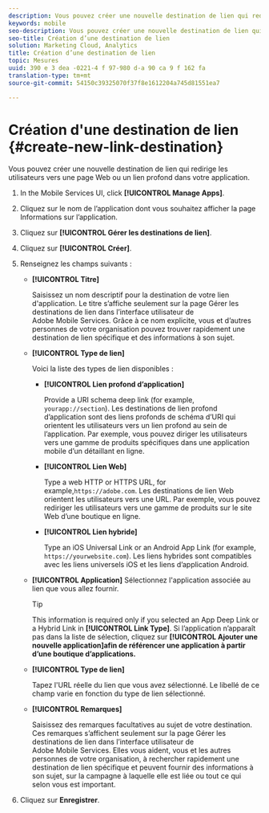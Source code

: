 ```yaml
---
description: Vous pouvez créer une nouvelle destination de lien qui redirige les utilisateurs vers une page Web ou un lien profond dans votre application.
keywords: mobile
seo-description: Vous pouvez créer une nouvelle destination de lien qui redirige les utilisateurs vers une page Web ou un lien profond dans votre application.
seo-title: Création d’une destination de lien
solution: Marketing Cloud, Analytics
title: Création d’une destination de lien
topic: Mesures
uuid: 390 e 3 dea -0221-4 f 97-980 d-a 90 ca 9 f 162 fa
translation-type: tm+mt
source-git-commit: 54150c39325070f37f8e1612204a745d81551ea7

---
```



# Création d'une destination de lien {#create-new-link-destination}

Vous pouvez créer une nouvelle destination de lien qui redirige les utilisateurs vers une page Web ou un lien profond dans votre application.

1. In the Mobile Services UI, click **[!UICONTROL Manage Apps]**.
1. Cliquez sur le nom de l’application dont vous souhaitez afficher la page Informations sur l’application.
1. Cliquez sur **[!UICONTROL Gérer les destinations de lien]**.
1. Cliquez sur **[!UICONTROL Créer]**.
1. Renseignez les champs suivants :
   * **[!UICONTROL Titre]**

      Saisissez un nom descriptif pour la destination de votre lien d'application. Le titre s’affiche seulement sur la page Gérer les destinations de lien dans l’interface utilisateur de Adobe Mobile Services. Grâce à ce nom explicite, vous et d’autres personnes de votre organisation pouvez trouver rapidement une destination de lien spécifique et des informations à son sujet.

   * **[!UICONTROL Type de lien]**

      Voici la liste des types de lien disponibles :

      * **[!UICONTROL Lien profond d’application]**

         Provide a URI schema deep link (for example, `yourapp://section`). Les destinations de lien profond d’application sont des liens profonds de schéma d’URI qui orientent les utilisateurs vers un lien profond au sein de l’application. Par exemple, vous pouvez diriger les utilisateurs vers une gamme de produits spécifiques dans une application mobile d’un détaillant en ligne.

      * **[!UICONTROL Lien Web]**

         Type a web HTTP or HTTPS URL, for example,`https://adobe.com`. Les destinations de lien Web orientent les utilisateurs vers une URL. Par exemple, vous pouvez rediriger les utilisateurs vers une gamme de produits sur le site Web d’une boutique en ligne.

      * **[!UICONTROL Lien hybride]**

         Type an iOS Universal Link or an Android App Link (for example, `https://yourwebsite.com`). Les liens hybrides sont compatibles avec les liens universels iOS et les liens d’application Android.
   * **[!UICONTROL Application]**
Sélectionnez l'application associée au lien que vous allez fournir.

      >[!TIP]
      >
      >This information is required only if you selected an App Deep Link or a Hybrid Link in **[!UICONTROL Link Type]**. Si l’application n’apparaît pas dans la liste de sélection, cliquez sur **[!UICONTROL Ajouter une nouvelle application]afin de référencer une application à partir d’une boutique d’applications.**

   * **[!UICONTROL Type de lien]**

      Tapez l'URL réelle du lien que vous avez sélectionné. Le libellé de ce champ varie en fonction du type de lien sélectionné.

   * **[!UICONTROL Remarques]**

      Saisissez des remarques facultatives au sujet de votre destination. Ces remarques s’affichent seulement sur la page Gérer les destinations de lien dans l’interface utilisateur de Adobe Mobile Services. Elles vous aident, vous et les autres personnes de votre organisation, à rechercher rapidement une destination de lien spécifique et peuvent fournir des informations à son sujet, sur la campagne à laquelle elle est liée ou tout ce qui selon vous est important.


1. Cliquez sur **Enregistrer**.
